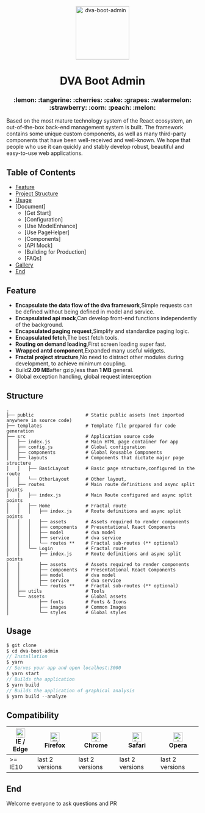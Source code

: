 <p align="center">
    <img alt="dva-boot-admin" src="https://user-images.githubusercontent.com/1697158/49214902-8f888180-f402-11e8-8207-84d5cdf9d9bf.png" width="140">
</p>
<h1 align="center">DVA Boot Admin</h1>
<h3 align="center">:lemon: :tangerine: :cherries: :cake: :grapes: :watermelon: :strawberry: :corn: :peach: :melon:</h3>

Based on the most mature technology system of the React ecosystem, an out-of-the-box back-end management system is built. The framework contains some unique custom components, as well as many third-party components that have been well-received and well-known. We hope that people who use it can quickly and stably develop robust, beautiful and easy-to-use web applications.


## Table of Contents
* [Feature](#feature)
* [Project Structure](#structure)
* [Usage](#usage)
* [Document]
  - [Get Start]
  - [Configuration]
  - [Use ModelEnhance]
  - [Use PageHelper]
  - [Components]
  - [API Mock]
  - [Building for Production]
  - [FAQs]
* [Gallery](#gallery)
* [End](#end)

## Feature
- **Encapsulate the data flow of the dva framework**,Simple requests can be defined without being defined in model and service.
- **Encapsulated api mock**,Can develop front-end functions independently of the background.
- **Encapsulated paging request**,Simplify and standardize paging logic.
- **Encapsulated fetch**,The best fetch tools.
- **Routing on demand loading**,First screen loading super fast.
- **Wrapped antd component**,Expanded many useful widgets.
- **Fractal project structure**,No need to distract other modules during development, to achieve minimum coupling.
- Build**2.09 MB**after gzip,less than **1 MB** general.
- Global exception handling, global request interception

## Structure
```
.
├── public                   # Static public assets (not imported anywhere in source code)
├── templates                # Template file prepared for code generation
├── src                      # Application source code
│   ├── index.js             # Main HTML page container for app
│   ├── config.js            # Global configuration
│   ├── components           # Global Reusable Components
│   ├── layouts              # Components that dictate major page structure
│   │   ├── BasicLayout      # Basic page structure,configured in the route
│   │   └── OtherLayout      # Other layout,
│   ├── routes               # Main route definitions and async split points
│   │   ├── index.js         # Main Route configured and async split points
│   │   ├── Home             # Fractal route
│   │   │   ├── index.js     # Route definitions and async split points
│   │   │   ├── assets       # Assets required to render components
│   │   │   ├── components   # Presentational React Components
│   │   │   ├── model        # dva model
│   │   │   ├── service      # dva service
│   │   │   └── routes **    # Fractal sub-routes (** optional)
│   │   └── Login            # Fractal route
│   │       ├── index.js     # Route definitions and async split points
│   │       ├── assets       # Assets required to render components
│   │       ├── components   # Presentational React Components
│   │       ├── model        # dva model
│   │       ├── service      # dva service
│   │       └── routes **    # Fractal sub-routes (** optional)
│   ├── utils                # Tools 
│   └── assets               # Global assets 
│           ├── fonts        # Fonts & Icons
│           ├── images       # Common Images
│           └── styles       # Global styles
```

## Usage

``` javascript
$ git clone 
$ cd dva-boot-admin
// Installation
$ yarn
// Serves your app and open localhost:3000
$ yarn start
// Builds the application
$ yarn build
// Builds the application of graphical analysis
$ yarn build --analyze
```

## Compatibility

| [<img src="https://raw.githubusercontent.com/alrra/browser-logos/master/src/edge/edge_48x48.png" alt="IE / Edge" width="24px" height="24px" />](http://godban.github.io/browsers-support-badges/)</br>IE / Edge | [<img src="https://raw.githubusercontent.com/alrra/browser-logos/master/src/firefox/firefox_48x48.png" alt="Firefox" width="24px" height="24px" />](http://godban.github.io/browsers-support-badges/)</br>Firefox | [<img src="https://raw.githubusercontent.com/alrra/browser-logos/master/src/chrome/chrome_48x48.png" alt="Chrome" width="24px" height="24px" />](http://godban.github.io/browsers-support-badges/)</br>Chrome | [<img src="https://raw.githubusercontent.com/alrra/browser-logos/master/src/safari/safari_48x48.png" alt="Safari" width="24px" height="24px" />](http://godban.github.io/browsers-support-badges/)</br>Safari | [<img src="https://raw.githubusercontent.com/alrra/browser-logos/master/src/opera/opera_48x48.png" alt="Opera" width="24px" height="24px" />](http://godban.github.io/browsers-support-badges/)</br>Opera |
| --------- | --------- | --------- | --------- | --------- | 
| >= IE10 | last 2 versions | last 2 versions | last 2 versions | last 2 versions

## End

Welcome everyone to ask questions and PR